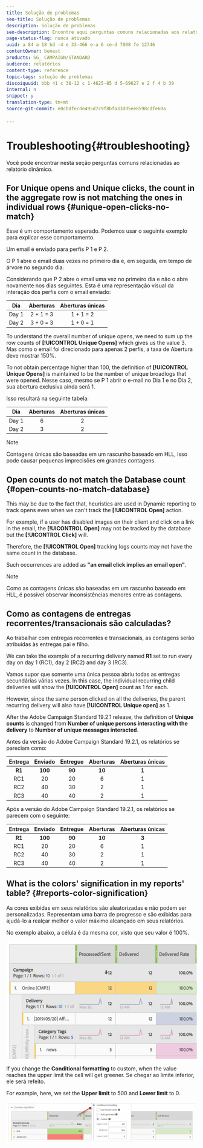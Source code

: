 ```yaml
---
title: Solução de problemas
seo-title: Solução de problemas
description: Solução de problemas
seo-description: Encontre aqui perguntas comuns relacionadas aos relatórios dinâmicos.
page-status-flag: nunca ativado
uuid: a 84 a 18 bd -4 e 33-466 e-a 6 ce-d 7008 fe 12746
contentOwner: beneat
products: SG_ CAMPAIGN/STANDARD
audience: relatórios
content-type: reference
topic-tags: solução de problemas
discoiquuid: bbb 41 c 38-12 c 1-4625-85 d 5-69627 e 2 f 4 b 39
internal: n
snippet: y
translation-type: tm+mt
source-git-commit: e0cbdfecde495d7c9f8bfa33dd5ee8598cdfe60a

---
```



# Troubleshooting{#troubleshooting}

Você pode encontrar nesta seção perguntas comuns relacionadas ao relatório dinâmico.

## For Unique opens and Unique clicks, the count in the aggregate row is not matching the ones in individual rows {#unique-open-clicks-no-match}

Esse é um comportamento esperado.
Podemos usar o seguinte exemplo para explicar esse comportamento.

Um email é enviado para perfis P 1 e P 2.

O P 1 abre o email duas vezes no primeiro dia e, em seguida, em tempo de árvore no segundo dia.

Considerando que P 2 abre o email uma vez no primeiro dia e não o abre novamente nos dias seguintes.
Esta é uma representação visual da interação dos perfis com o email enviado:

<table> 
 <thead> 
  <tr> 
   <th align="center"> <strong>Dia</strong><br /> </th> 
   <th align="center"> <strong>Aberturas</strong><br /> </th> 
   <th align="center"> <strong>Aberturas únicas</strong><br /> </th> 
  </tr> 
 </thead> 
 <tbody> 
  <tr> 
   <td align="center"> Day 1<br /> </td> 
   <td align="center"> 2 + 1 = 3<br /> </td> 
   <td align="center"> 1 + 1 = 2<br /> </td> 
  </tr> 
  <tr> 
   <td align="center"> Day 2<br /> </td> 
   <td align="center"> 3 + 0 = 3<br /> </td> 
   <td align="center"> 1 + 0 = 1<br /> </td> 
  </tr>
 </tbody> 
</table>

To understand the overall number of unique opens, we need to sum up the row counts of **[!UICONTROL Unique Opens]** which gives us the value 3. Mas como o email foi direcionado para apenas 2 perfis, a taxa de Abertura deve mostrar 150%.

To not obtain percentage higher than 100, the definition of **[!UICONTROL Unique Opens]** is maintained to be the number of unique broadlogs that were opened. Nesse caso, mesmo se P 1 abrir o e-mail no Dia 1 e no Dia 2, sua abertura exclusiva ainda será 1.

Isso resultará na seguinte tabela:

<table> 
 <thead> 
  <tr> 
   <th align="center"> <strong>Dia</strong><br /> </th> 
   <th align="center"> <strong>Aberturas</strong><br /> </th> 
   <th align="center"> <strong>Aberturas únicas</strong><br /> </th> 
  </tr> 
 </thead> 
 <tbody> 
  <tr> 
   <td align="center"> Day 1<br /> </td> 
   <td align="center"> 6<br /> </td> 
   <td align="center"> 2<br /> </td>
  </tr> 
  <tr> 
   <td align="center"> Day 2<br /> </td> 
   <td align="center"> 3<br /> </td> 
   <td align="center"> 2<br /> </td> 
  </tr> 
 </tbody> 
</table>

>[!NOTE]
>
>Contagens únicas são baseadas em um rascunho baseado em HLL, isso pode causar pequenas imprecisões em grandes contagens.

## Open counts do not match the Database count {#open-counts-no-match-database}

This may be due to the fact that, heuristics are used in Dynamic reporting to track opens even when we can't track the **[!UICONTROL Open]** action.

For example, if a user has disabled images on their client and click on a link in the email, the **[!UICONTROL Open]** may not be tracked by the database but the **[!UICONTROL Click]** will.

Therefore, the **[!UICONTROL Open]** tracking logs counts may not have the same count in the database.

Such occurrences are added as **"an email click implies an email open"**.

>[!NOTE]
>
>Como as contagens únicas são baseadas em um rascunho baseado em HLL, é possível observar inconsistências menores entre as contagens.

## Como as contagens de entregas recorrentes/transacionais são calculadas?

Ao trabalhar com entregas recorrentes e transacionais, as contagens serão atribuídas às entregas pai e filho.

We can take the example of a recurring delivery named **R1** set to run every day on day 1 (RC1), day 2 (RC2) and day 3 (RC3).

Vamos supor que somente uma única pessoa abriu todas as entregas secundárias várias vezes. In this case, the individual recurring child deliveries will show the **[!UICONTROL Open]** count as 1 for each.

However, since the same person clicked on all the deliveries, the parent recurring delivery will also have **[!UICONTROL Unique open]** as 1.

After the Adobe Campaign Standard 19.2.1 release, the definition of **Unique counts** is changed from **Number of unique persons interacting with the delivery** to **Number of unique messages interacted**.

Antes da versão do Adobe Campaign Standard 19.2.1, os relatórios se pareciam como:

<table> 
 <thead> 
  <tr> 
   <th align="center"> <strong>Entrega</strong><br /> </th> 
   <th align="center"> <strong>Enviado</strong><br /> </th> 
   <th align="center"> <strong>Entregue</strong><br /> </th>
   <th align="center"> <strong>Aberturas</strong><br /> </th> 
   <th align="center"> <strong>Aberturas únicas</strong><br /> </th>
  </tr> 
 </thead> 
 <tbody> 
  <tr> 
   <td align="center"> <strong>R1<br/> </td> 
   <td align="center"> <strong>100<br/> </td> 
   <td align="center"> <strong>90<br/> </td> 
   <td align="center"> <strong>10<br/> </td> 
   <td align="center"> <strong>1<br/> </td> 
  </tr> 
  <tr> 
   <td align="center"> RC1<br/> </td> 
   <td align="center"> 20<br /> </td> 
   <td align="center"> 20<br /> </td> 
   <td align="center"> 6<br /> </td> 
   <td align="center"> 1<br /> </td> 
  </tr>
    <tr> 
   <td align="center"> RC2<br /> </td> 
   <td align="center"> 40<br /> </td> 
   <td align="center"> 30<br /> </td> 
   <td align="center"> 2<br /> </td> 
   <td align="center"> 1<br /> </td> 
  </tr> 
    <tr> 
   <td align="center"> RC3<br /> </td> 
   <td align="center"> 40<br /> </td> 
   <td align="center"> 40<br /> </td> 
   <td align="center"> 2<br /> </td> 
   <td align="center"> 1<br /> </td> 
  </tr>
 </tbody> 
</table>

Após a versão do Adobe Campaign Standard 19.2.1, os relatórios se parecem com o seguinte:

<table> 
 <thead> 
  <tr> 
   <th align="center"> <strong>Entrega</strong><br /> </th> 
   <th align="center"> <strong>Enviado</strong><br /> </th> 
   <th align="center"> <strong>Entregue</strong><br /> </th>
   <th align="center"> <strong>Aberturas</strong><br /> </th> 
   <th align="center"> <strong>Aberturas únicas</strong><br /> </th>
  </tr> 
 </thead> 
 <tbody> 
  <tr> 
   <td align="center"> <strong>R1<br/> </td> 
   <td align="center"> <strong>100<br/> </td> 
   <td align="center"> <strong>90<br/> </td> 
   <td align="center"> <strong>10<br/> </td> 
   <td align="center"> <strong>3<br/> </td> 
  </tr> 
  <tr> 
   <td align="center"> RC1<br/> </td> 
   <td align="center"> 20<br /> </td> 
   <td align="center"> 20<br /> </td> 
   <td align="center"> 6<br /> </td> 
   <td align="center"> 1<br /> </td> 
  </tr>
    <tr> 
   <td align="center"> RC2<br /> </td> 
   <td align="center"> 40<br /> </td> 
   <td align="center"> 30<br /> </td> 
   <td align="center"> 2<br /> </td> 
   <td align="center"> 1<br /> </td> 
  </tr> 
    <tr> 
   <td align="center"> RC3<br /> </td> 
   <td align="center"> 40<br /> </td> 
   <td align="center"> 40<br /> </td> 
   <td align="center"> 2<br /> </td> 
   <td align="center"> 1<br /> </td> 
  </tr> 
 </tbody> 
</table>

## What is the colors' signification in my reports' table? {#reports-color-signification}

As cores exibidas em seus relatórios são aleatorizadas e não podem ser personalizadas. Representam uma barra de progresso e são exibidas para ajudá-lo a realçar melhor o valor máximo alcançado em seus relatórios.

No exemplo abaixo, a célula é da mesma cor, visto que seu valor é 100%.

![](assets/troubleshooting_1.png)

If you change the **Conditional formatting** to custom, when the value reaches the upper limit the cell will get greener. Se chegar ao limite inferior, ele será refeito.

For example, here, we set the **Upper limit** to 500 and **Lower limit** to 0.

![](assets/troubleshooting_2.png)